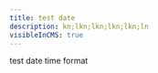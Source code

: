 ```yaml
---
title: test date
description: kn;lkn;lkn;lkn;lkn;ln
visibleInCMS: true
---
```

test date time format
